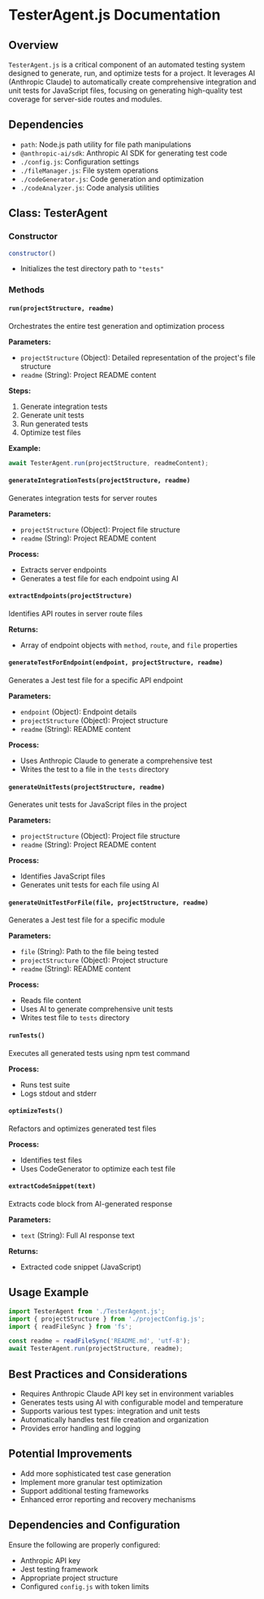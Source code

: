 # TesterAgent.js Documentation

## Overview

`TesterAgent.js` is a critical component of an automated testing system designed to generate, run, and optimize tests for a project. It leverages AI (Anthropic Claude) to automatically create comprehensive integration and unit tests for JavaScript files, focusing on generating high-quality test coverage for server-side routes and modules.

## Dependencies

- `path`: Node.js path utility for file path manipulations
- `@anthropic-ai/sdk`: Anthropic AI SDK for generating test code
- `./config.js`: Configuration settings
- `./fileManager.js`: File system operations
- `./codeGenerator.js`: Code generation and optimization
- `./codeAnalyzer.js`: Code analysis utilities

## Class: TesterAgent

### Constructor

```javascript
constructor()
```
- Initializes the test directory path to `"tests"`

### Methods

#### `run(projectStructure, readme)`
Orchestrates the entire test generation and optimization process

**Parameters:**
- `projectStructure` (Object): Detailed representation of the project's file structure
- `readme` (String): Project README content

**Steps:**
1. Generate integration tests
2. Generate unit tests
3. Run generated tests
4. Optimize test files

**Example:**
```javascript
await TesterAgent.run(projectStructure, readmeContent);
```

#### `generateIntegrationTests(projectStructure, readme)`
Generates integration tests for server routes

**Parameters:**
- `projectStructure` (Object): Project file structure
- `readme` (String): Project README content

**Process:**
- Extracts server endpoints
- Generates a test file for each endpoint using AI

#### `extractEndpoints(projectStructure)`
Identifies API routes in server route files

**Returns:**
- Array of endpoint objects with `method`, `route`, and `file` properties

#### `generateTestForEndpoint(endpoint, projectStructure, readme)`
Generates a Jest test file for a specific API endpoint

**Parameters:**
- `endpoint` (Object): Endpoint details
- `projectStructure` (Object): Project structure
- `readme` (String): README content

**Process:**
- Uses Anthropic Claude to generate a comprehensive test
- Writes the test to a file in the `tests` directory

#### `generateUnitTests(projectStructure, readme)`
Generates unit tests for JavaScript files in the project

**Parameters:**
- `projectStructure` (Object): Project file structure
- `readme` (String): Project README content

**Process:**
- Identifies JavaScript files
- Generates unit tests for each file using AI

#### `generateUnitTestForFile(file, projectStructure, readme)`
Generates a Jest test file for a specific module

**Parameters:**
- `file` (String): Path to the file being tested
- `projectStructure` (Object): Project structure
- `readme` (String): README content

**Process:**
- Reads file content
- Uses AI to generate comprehensive unit tests
- Writes test file to `tests` directory

#### `runTests()`
Executes all generated tests using npm test command

**Process:**
- Runs test suite
- Logs stdout and stderr

#### `optimizeTests()`
Refactors and optimizes generated test files

**Process:**
- Identifies test files
- Uses CodeGenerator to optimize each test file

#### `extractCodeSnippet(text)`
Extracts code block from AI-generated response

**Parameters:**
- `text` (String): Full AI response text

**Returns:**
- Extracted code snippet (JavaScript)

## Usage Example

```javascript
import TesterAgent from './TesterAgent.js';
import { projectStructure } from './projectConfig.js';
import { readFileSync } from 'fs';

const readme = readFileSync('README.md', 'utf-8');
await TesterAgent.run(projectStructure, readme);
```

## Best Practices and Considerations

- Requires Anthropic Claude API key set in environment variables
- Generates tests using AI with configurable model and temperature
- Supports various test types: integration and unit tests
- Automatically handles test file creation and organization
- Provides error handling and logging

## Potential Improvements

- Add more sophisticated test case generation
- Implement more granular test optimization
- Support additional testing frameworks
- Enhanced error reporting and recovery mechanisms

## Dependencies and Configuration

Ensure the following are properly configured:
- Anthropic API key
- Jest testing framework
- Appropriate project structure
- Configured `config.js` with token limits